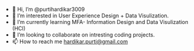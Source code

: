 - 👋 Hi, I’m @purtihardikar3009
- 👀 I’m interested in User Experience Design + Data Visulization.
- 🌱 I’m currently learning MFA- Information Design and Data Visulization (HCI) 
- 💞️ I’m looking to collaborate on intresting coding projects.
- 📫 How to reach me hardikar.purti@gmail.com

<!---
purtihardikar3009/purtihardikar3009 is a ✨ special ✨ repository because its `README.md` (this file) appears on your GitHub profile.
You can click the Preview link to take a look at your changes.
--->
